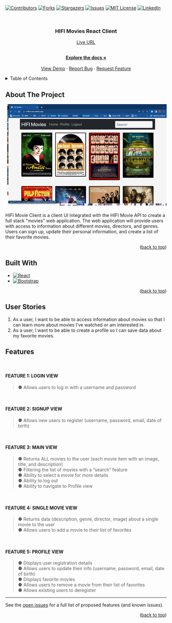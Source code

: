 <!-- Improved compatibility of back to top link: See: https://github.com/othneildrew/Best-README-Template/pull/73 -->

<a name="readme-top"></a>

<!--
*** Thanks for checking out the Best-README-Template. If you have a suggestion
*** that would make this better, please fork the repo and create a pull request
*** or simply open an issue with the tag "enhancement".
*** Don't forget to give the project a star!
*** Thanks again! Now go create something AMAZING! :D
-->

<!-- PROJECT SHIELDS -->
<!--
*** I'm using markdown "reference style" links for readability.
*** Reference links are enclosed in brackets [ ] instead of parentheses ( ).
*** See the bottom of this document for the declaration of the reference variables
*** for contributors-url, forks-url, etc. This is an optional, concise syntax you may use.
*** https://www.markdownguide.org/basic-syntax/#reference-style-links
-->

[![Contributors][contributors-shield]][contributors-url]
[![Forks][forks-shield]][forks-url]
[![Stargazers][stars-shield]][stars-url]
[![Issues][issues-shield]][issues-url]
[![MIT License][license-shield]][license-url]
[![LinkedIn][linkedin-shield]][linkedin-url]

<!-- PROJECT LOGO -->
<br />
<div align="center">

<h3 align="center">HIFI Movies React Client</h3>
<a href="https://hifimovies.netlify.app/login" target="_blank">Live URL</a>

  <p align="center">
    <!-- project_description -->
    <br />
    <a href="https://github.com/Carbon-42/hifi_movie_client"><strong>Explore the docs »</strong></a>
    <br />
    <br />
    <a href="https://github.com/Carbon-42/hifi_movie_client">View Demo</a>
    ·
    <a href="https://github.com/Carbon-42/hifi_movie_client/issues">Report Bug</a>
    ·
    <a href="https://github.com/Carbon-42/hifi_movie_client/issues">Request Feature</a>
  </p>
</div>

<!-- TABLE OF CONTENTS -->
<details>
  <summary>Table of Contents</summary>
  <ol>
    <li>
      <a href="#about-the-project">About The Project</a>
    </li>
    <li><a href="#built-with">Built With</a></li>
    <li><a href="#user-stories">User Stories</a></li>
    <li><a href="#features">Features</a></li>
    <!-- <li> -->
      <!-- <a href="#getting-started">Getting Started</a> -->
      <!-- <ul> -->
        <!-- <li><a href="#prerequisites">Prerequisites</a></li> -->
        <!-- <li><a href="#installation">Installation</a></li> -->
      <!-- </ul> -->
    <!-- </li> -->
    <!-- <li><a href="#usaxge">Usage</a></li> -->
    <!-- <li><a href="#contributing">Contributing</a></li> -->
    <!-- <li><a href="#license">License</a></li> -->
    <!-- <li><a href="#contact">Contact</a></li> -->
    <!-- <li><a href="#acknowledgments">Acknowledgments</a></li> -->
  </ol>
</details>

<!-- ABOUT THE PROJECT -->

## About The Project

<img src="./img/Picture1.png">

HIFI Movie Client is a client UI integrated with the HIFI Movie API to create a full stack "movies" web application. The web application will provide users with access to information about different movies, directors, and genres. Users can sign up, update their personal information, and create a list of their favorite movies.

<!-- Here's a blank template to get started: To avoid retyping too much info. Do a search and replace with your text editor for the following: `Carbon-42`, `hifi_movie_client`, ``, `brad-richardson-6`, `email_client`, `email`, `A Time & Place`, `project_description` -->

<p align="right">(<a href="#readme-top">back to top</a>)</p>

## Built With

- [![React][React.js]][React-url]
- [![Bootstrap][Bootstrap.com]][Bootstrap-url]

<p align="right">(<a href="#readme-top">back to top</a>)</p>

<!-- GETTING STARTED -->

<!-- ## Getting Started

This is an example of how you may give instructions on setting up your project locally.
To get a local copy up and running follow these simple example steps.

### Prerequisites

This is an example of how to list things you need to use the software and how to install them.

- npm
  ```sh
  npm install npm@latest -g
  ```

### Installation

1. Get a free API Key at [https://example.com](https://example.com)
2. Clone the repo
   ```sh
   git clone https://github.com/Carbon-42/hifi_movie_client.git
   ```
3. Install NPM packages
   ```sh
   npm install
   ```
4. Enter your API in `config.js`
   ```js
   const API_KEY = "ENTER YOUR API";
   ```

<p align="right">(<a href="#readme-top">back to top</a>)</p> -->

<!-- USAGE EXAMPLES -->

<!-- ## Usage

Use this space to show useful examples of how a project can be used. Additional screenshots, code examples and demos work well in this space. You may also link to more resources.

_For more examples, please refer to the [Documentation](https://example.com)_

<p align="right">(<a href="#readme-top">back to top</a>)</p> -->

<!-- ## User Stories -->

## User Stories

1. As a user, I want to be able to access information about movies so that I can learn more
   about movies I’ve watched or am interested in.
   <br>
2. As a user, I want to be able to create a profile so I can save data about my favorite movies.
   <br>

<!-- ## Features -->

## Features

   <br>

#### FEATURE 1: LOGIN VIEW

> ● Allows users to log in with a username and password

<br>

#### FEATURE 2: SIGNUP VIEW

> ● Allows new users to register (username, password, email, date of birth)

<br>

#### FEATURE 3: MAIN VIEW

> ● Returns ALL movies to the user (each movie item with an image, title, and description)  
> ● Filtering the list of movies with a “search” feature  
> ● Ability to select a movie for more details  
> ● Ability to log out  
> ● Ability to navigate to Profile view

<br>

#### FEATURE 4: SINGLE MOVIE VIEW

> ● Returns data (description, genre, director, image) about a single movie to the user  
> ● Allows users to add a movie to their list of favorites

<br>

#### FEATURE 5: PROFILE VIEW

> ● Displays user registration details  
> ● Allows users to update their info (username, password, email, date of birth)  
> ● Displays favorite movies  
> ● Allows users to remove a movie from their list of favorites  
> ● Allows existing users to deregister

---

See the [open issues](https://github.com/Carbon-42/hifi_movie_client/issues) for a full list of proposed features (and known issues).

<p align="right">(<a href="#readme-top">back to top</a>)</p>

<!-- CONTRIBUTING -->

<!-- ## Contributing

Contributions are what make the open source community such an amazing place to learn, inspire, and create. Any contributions you make are **greatly appreciated**.

If you have a suggestion that would make this better, please fork the repo and create a pull request. You can also simply open an issue with the tag "enhancement".
Don't forget to give the project a star! Thanks again!

1. Fork the Project
2. Create your Feature Branch (`git checkout -b feature/AmazingFeature`)
3. Commit your Changes (`git commit -m 'Add some AmazingFeature'`)
4. Push to the Branch (`git push origin feature/AmazingFeature`)
5. Open a Pull Request -->

<!-- <p align="right">(<a href="#readme-top">back to top</a>)</p> -->

<!-- LICENSE -->

<!-- ## License

Distributed under the MIT License. See `LICENSE.txt` for more information.

<p align="right">(<a href="#readme-top">back to top</a>)</p> -->

<!-- CONTACT -->

<!-- ## Contact -->

<!-- Your Name - [@](https://twitter.com/) - email@email_client.com

Project Link: [https://github.com/Carbon-42/hifi_movie_client](https://github.com/Carbon-42/hifi_movie_client)

<p align="right">(<a href="#readme-top">back to top</a>)</p> -->

<!-- ACKNOWLEDGMENTS -->

<!-- ## Acknowledgments

- []()
- []()
- []() -->

<!-- <p align="right">(<a href="#readme-top">back to top</a>)</p> -->

<!-- MARKDOWN LINKS & IMAGES -->
<!-- https://www.markdownguide.org/basic-syntax/#reference-style-links -->

[contributors-shield]: https://img.shields.io/github/contributors/Carbon-42/hifi_movie_client.svg?style=for-the-badge
[contributors-url]: https://github.com/Carbon-42/hifi_movie_client/graphs/contributors
[forks-shield]: https://img.shields.io/github/forks/Carbon-42/hifi_movie_client.svg?style=for-the-badge
[forks-url]: https://github.com/Carbon-42/hifi_movie_client/network/members
[stars-shield]: https://img.shields.io/github/stars/Carbon-42/hifi_movie_client.svg?style=for-the-badge
[stars-url]: https://github.com/Carbon-42/hifi_movie_client/stargazers
[issues-shield]: https://img.shields.io/github/issues/Carbon-42/hifi_movie_client.svg?style=for-the-badge
[issues-url]: https://github.com/Carbon-42/hifi_movie_client/issues
[license-shield]: https://img.shields.io/github/license/Carbon-42/hifi_movie_client.svg?style=for-the-badge
[license-url]: https://github.com/Carbon-42/hifi_movie_client/blob/master/LICENSE.txt
[linkedin-shield]: https://img.shields.io/badge/-LinkedIn-black.svg?style=for-the-badge&logo=linkedin&colorB=555
[linkedin-url]: https://linkedin.com/in/brad-richardson-6
[product-screenshot]: images/screenshot.png
[Next.js]: https://img.shields.io/badge/next.js-000000?style=for-the-badge&logo=nextdotjs&logoColor=white
[Next-url]: https://nextjs.org/
[React.js]: https://img.shields.io/badge/React-20232A?style=for-the-badge&logo=react&logoColor=61DAFB
[React-url]: https://reactjs.org/
[Vue.js]: https://img.shields.io/badge/Vue.js-35495E?style=for-the-badge&logo=vuedotjs&logoColor=4FC08D
[Vue-url]: https://vuejs.org/
[Angular.io]: https://img.shields.io/badge/Angular-DD0031?style=for-the-badge&logo=angular&logoColor=white
[Angular-url]: https://angular.io/
[Svelte.dev]: https://img.shields.io/badge/Svelte-4A4A55?style=for-the-badge&logo=svelte&logoColor=FF3E00
[Svelte-url]: https://svelte.dev/
[Laravel.com]: https://img.shields.io/badge/Laravel-FF2D20?style=for-the-badge&logo=laravel&logoColor=white
[Laravel-url]: https://laravel.com
[Bootstrap.com]: https://img.shields.io/badge/Bootstrap-563D7C?style=for-the-badge&logo=bootstrap&logoColor=white
[Bootstrap-url]: https://getbootstrap.com
[JQuery.com]: https://img.shields.io/badge/jQuery-0769AD?style=for-the-badge&logo=jquery&logoColor=white
[JQuery-url]: https://jquery.com
